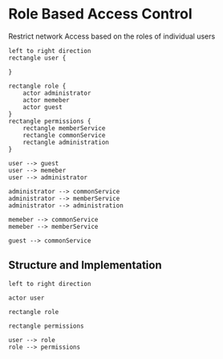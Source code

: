 # Role Based Access Control 

Restrict network Access based on the roles of individual users

```plantuml
left to right direction
rectangle user {

}

rectangle role {
    actor administrator
    actor memeber
    actor guest
}
rectangle permissions {
    rectangle memberService
    rectangle commonService
    rectangle administration
}

user --> guest
user --> memeber
user --> administrator

administrator --> commonService
administrator --> memberService
administrator --> administration

memeber --> commonService
memeber --> memberService

guest --> commonService

```

## Structure and Implementation
```plantuml
left to right direction

actor user

rectangle role

rectangle permissions

user --> role
role --> permissions


```




